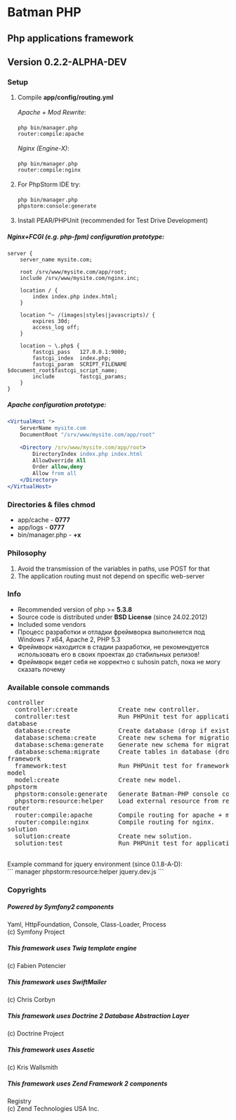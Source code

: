 # Batman PHP

## Php applications framework
## Version 0.2.2-ALPHA-DEV

### Setup
1. Compile <b>app/config/routing.yml</b><br>
<br><i>Apache + Mod Rewrite</i>:<br><br><code>php bin/manager.php router:compile:apache</code><br>
<br><i>Nginx (Engine-X)</i>:<br><br><code>php bin/manager.php router:compile:nginx</code><br><br>
2. For PhpStorm IDE try:<br>
<br><code>php bin/manager.php phpstorm:console:generate</code><br><br>
3. Install PEAR/PHPUnit (recommended for Test Drive Development)

##### Nginx+FCGI (e.g. php-fpm) configuration prototype:
```nginx
server {
    server_name mysite.com;

    root /srv/www/mysite.com/app/root;
    include /srv/www/mysite.com/nginx.inc;

    location / {
        index index.php index.html;
    }

    location ^~ /(images|styles|javascripts)/ {
        expires 30d;
        access_log off;
    }

    location ~ \.php$ {
        fastcgi_pass   127.0.0.1:9000;
        fastcgi_index  index.php;
        fastcgi_param  SCRIPT_FILENAME  $document_root$fastcgi_script_name;
        include        fastcgi_params;
    }
}
```

##### Apache configuration prototype:
```apache
<VirtualHost *>
    ServerName mysite.com
    DocumentRoot "/srv/www/mysite.com/app/root"

    <Directory /srv/www/mysite.com/app/root>
        DirectoryIndex index.php index.html
        AllowOverride All
        Order allow,deny
        Allow from all
    </Directory>
</VirtualHost>
```

### Directories & files chmod
* app/cache - <b>0777</b>
* app/logs - <b>0777</b>
* bin/manager.php - <b>+x</b>

### Philosophy
1. Avoid the transmission of the variables in paths, use POST for that
2. The application routing must not depend on specific web-server

### Info
+ Recommended version of php >= <b>5.3.8</b>
+ Source code is distributed under <b>BSD License</b> (since 24.02.2012)
+ Included some vendors
+ Процесс разработки и отладки фреймворка выполняется под Windows 7 x64, Apache 2, PHP 5.3
+ Фреймворк находится в стадии разработки, не рекомендуется использовать его в своих проектах до стабильных релизов!
+ Фреймворк ведет себя не корректно с suhosin patch, пока не могу сказать почему

### Available console commands
<pre>
controller
  controller:create           Create new controller.
  controller:test             Run PHPUnit test for application controller.
database
  database:create             Create database (drop if exists).
  database:schema:create      Create new schema for migration.
  database:schema:generate    Generate new schema for migration.
  database:schema:migrate     Create tables in database (drop if exists).
framework
  framework:test              Run PHPUnit test for framework element.
model
  model:create                Create new model.
phpstorm
  phpstorm:console:generate   Generate Batman-PHP console commands XML-helper for Idea IDE (PhpStorm).
  phpstorm:resource:helper    Load external resource from resources.yml and save into bin/idehelper folder.
router
  router:compile:apache       Compile routing for apache + mod rewrite.
  router:compile:nginx        Compile routing for nginx.
solution
  solution:create             Create new solution.
  solution:test               Run PHPUnit test for application solution.
</pre>
<br>
Example command for jquery environment (since 0.1.8-A-D):<br>
```
manager phpstorm:resource:helper jquery.dev.js
```

### Copyrights
##### Powered by Symfony2 components
Yaml, HttpFoundation, Console, Class-Loader, Process<br>
(c) Symfony Project 

##### This framework uses Twig template engine
(c) Fabien Potencier

##### This framework uses SwiftMailer
(c) Chris Corbyn

##### This framework uses Doctrine 2 Database Abstraction Layer
(c) Doctrine Project

##### This framework uses Assetic
(c) Kris Wallsmith

##### This framework uses Zend Framework 2 components
Registry<br>
(c) Zend Technologies USA Inc.